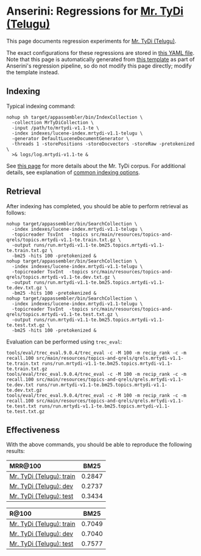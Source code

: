 # Anserini: Regressions for [Mr. TyDi (Telugu)](https://github.com/castorini/mr.tydi)

This page documents regression experiments for [Mr. TyDi (Telugu)](https://github.com/castorini/mr.tydi).

The exact configurations for these regressions are stored in [this YAML file](../src/main/resources/regression/mrtydi-v1.1-te.yaml).
Note that this page is automatically generated from [this template](../src/main/resources/docgen/templates/mrtydi-v1.1-te.template) as part of Anserini's regression pipeline, so do not modify this page directly; modify the template instead.

## Indexing

Typical indexing command:

```
nohup sh target/appassembler/bin/IndexCollection \
  -collection MrTyDiCollection \
  -input /path/to/mrtydi-v1.1-te \
  -index indexes/lucene-index.mrtydi-v1.1-telugu \
  -generator DefaultLuceneDocumentGenerator \
  -threads 1 -storePositions -storeDocvectors -storeRaw -pretokenized \
  >& logs/log.mrtydi-v1.1-te &
```

See [this page](https://github.com/castorini/mr.tydi) for more details about the Mr. TyDi corpus.
For additional details, see explanation of [common indexing options](common-indexing-options.md).

## Retrieval

After indexing has completed, you should be able to perform retrieval as follows:

```
nohup target/appassembler/bin/SearchCollection \
  -index indexes/lucene-index.mrtydi-v1.1-telugu \
  -topicreader TsvInt  -topics src/main/resources/topics-and-qrels/topics.mrtydi-v1.1-te.train.txt.gz \
  -output runs/run.mrtydi-v1.1-te.bm25.topics.mrtydi-v1.1-te.train.txt.gz \
  -bm25 -hits 100 -pretokenized &
nohup target/appassembler/bin/SearchCollection \
  -index indexes/lucene-index.mrtydi-v1.1-telugu \
  -topicreader TsvInt  -topics src/main/resources/topics-and-qrels/topics.mrtydi-v1.1-te.dev.txt.gz \
  -output runs/run.mrtydi-v1.1-te.bm25.topics.mrtydi-v1.1-te.dev.txt.gz \
  -bm25 -hits 100 -pretokenized &
nohup target/appassembler/bin/SearchCollection \
  -index indexes/lucene-index.mrtydi-v1.1-telugu \
  -topicreader TsvInt  -topics src/main/resources/topics-and-qrels/topics.mrtydi-v1.1-te.test.txt.gz \
  -output runs/run.mrtydi-v1.1-te.bm25.topics.mrtydi-v1.1-te.test.txt.gz \
  -bm25 -hits 100 -pretokenized &
```

Evaluation can be performed using `trec_eval`:

```
tools/eval/trec_eval.9.0.4/trec_eval -c -M 100 -m recip_rank -c -m recall.100 src/main/resources/topics-and-qrels/qrels.mrtydi-v1.1-te.train.txt runs/run.mrtydi-v1.1-te.bm25.topics.mrtydi-v1.1-te.train.txt.gz
tools/eval/trec_eval.9.0.4/trec_eval -c -M 100 -m recip_rank -c -m recall.100 src/main/resources/topics-and-qrels/qrels.mrtydi-v1.1-te.dev.txt runs/run.mrtydi-v1.1-te.bm25.topics.mrtydi-v1.1-te.dev.txt.gz
tools/eval/trec_eval.9.0.4/trec_eval -c -M 100 -m recip_rank -c -m recall.100 src/main/resources/topics-and-qrels/qrels.mrtydi-v1.1-te.test.txt runs/run.mrtydi-v1.1-te.bm25.topics.mrtydi-v1.1-te.test.txt.gz
```

## Effectiveness

With the above commands, you should be able to reproduce the following results:

MRR@100                                 | BM25      |
:---------------------------------------|-----------|
[Mr. TyDi (Telugu): train](https://github.com/castorini/mr.tydi)| 0.2847    |
[Mr. TyDi (Telugu): dev](https://github.com/castorini/mr.tydi)| 0.2737    |
[Mr. TyDi (Telugu): test](https://github.com/castorini/mr.tydi)| 0.3434    |


R@100                                   | BM25      |
:---------------------------------------|-----------|
[Mr. TyDi (Telugu): train](https://github.com/castorini/mr.tydi)| 0.7049    |
[Mr. TyDi (Telugu): dev](https://github.com/castorini/mr.tydi)| 0.7040    |
[Mr. TyDi (Telugu): test](https://github.com/castorini/mr.tydi)| 0.7577    |

